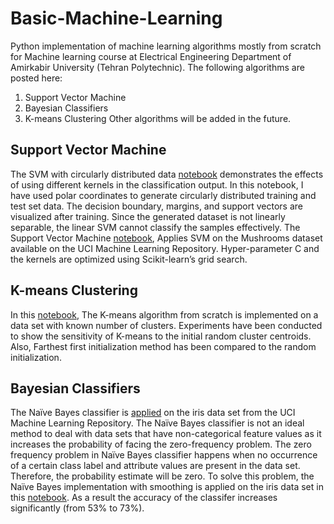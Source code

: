 # Basic-Machine-Learning
Python implementation of machine learning algorithms mostly from scratch for Machine learning course at Electrical Engineering Department of Amirkabir University (Tehran Polytechnic). The following algorithms are posted here:
1. Support Vector Machine
2. Bayesian Classifiers
3. K-means Clustering
Other algorithms will be added in the future.

## Support Vector Machine  
The SVM with circularly distributed data [notebook](https://github.com/mahabdoli/Basic-Machine-Learning/blob/master/SVM/SVM%20with%20circular%20distributed%20data.ipynb) demonstrates the effects of using different kernels in the classification output. In this notebook, I have used polar coordinates to generate circularly distributed training and test set data. The decision boundary, margins, and support vectors are visualized after training. Since the generated dataset is not linearly separable, the linear SVM cannot classify the samples effectively.
The Support Vector Machine [notebook](https://github.com/mahabdoli/Basic-Machine-Learning/blob/master/SVM/Support%20Vector%20Machine%20.ipynb), Applies SVM on the Mushrooms dataset available on the UCI Machine Learning Repository. Hyper-parameter C and the kernels are optimized using Scikit-learn’s grid search.

## K-means Clustering
In this [notebook](https://github.com/mahabdoli/Basic-Machine-Learning/blob/master/K-means%20Clustering/Kmeans%20Clustering.ipynb), The K-means algorithm from scratch is implemented on a data set with known number of clusters. Experiments have been conducted to show the sensitivity of K-means to the initial random cluster centroids. Also, Farthest first initialization method has been compared to the random initialization. 

## Bayesian Classifiers
The Naïve Bayes classifier is [applied](https://github.com/mahabdoli/Basic-Machine-Learning/blob/master/Bayes%20classifiers/Naive%20Bayes.ipynb) on the iris data set from the UCI Machine Learning Repository. The Naïve Bayes classifier is not an ideal method to deal with data sets that have non-categorical feature values as it increases the probability of facing the zero-frequency problem. 
The zero frequency problem in Naïve Bayes classifier happens when no occurrence of a certain class label and attribute values are present in the data set. Therefore, the probability estimate will be zero. To solve this problem, the Naïve Bayes implementation with smoothing is applied on the iris data set in this [notebook](https://github.com/mahabdoli/Basic-Machine-Learning/blob/master/Bayes%20classifiers/Naive%20Bayes%20With%20Smoothing.ipynb). As a result the accuracy of the classifer increases significantly (from 53% to 73%). 

